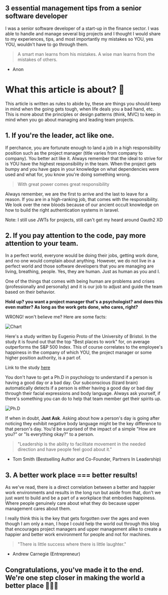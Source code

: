 ## 3 essential management tips from a senior software developer

I was a senior software developer of a start-up in the finance sector. I was able to handle and manage several big projects and I thought I would share to my experiences, tips, and most importantly my mistakes so YOU, yes YOU, wouldn't have to go through them.


> A smart man learns from his mistakes. A wise man learns from the mistakes of others.
- Anon

# What this article is about? 🤔

This article is written as rules to abide by, these are things you should keep in mind when the going gets tough, when life deals you a bad hand, etc. This is more about the principles or design patterns (think, MVC) to keep in mind when you go about managing and leading team projects.


## 1. If you're the leader, act like one.

If perchance, you are fortunate enough to land a job in a high responsibility position such as the project manager (title varies from company to company). You better act like it. Always remember that the ideal to strive for is YOU have the highest responsibility in the team. When the project gets bumpy and you have gaps in your knowledge on what dependencies were used and what for, you know you're doing something wrong.

> With great power comes great responsibility


Always remember, we are the first to arrive and the last to leave for a reason. If you are in a high-ranking job, that comes with the responsibility. We look over the new bloods because of our ancient occult knowledge on how to build the right authentication systems in laravel.

Note: I still use JWTs for projects, still can't get my heard around Oauth2 XD

## 2. If you pay attention to the code, pay more attention to your team.

In a perfect world, everyone would be doing their jobs, getting work done, and no one would complain about anything. However, we do not live in a perfect world and those software developers that you are managing are living, breathing, people. Yes, they are human. Just as human as you and I. 

One of the things that comes with being human are problems and crises (professionally and personally) and it is our job to adjust and guide the team based on their behavior.

**Hold up? you want a project manager that's a psychologist? and does this even matter? As long as the work gets done, who cares, right?**

WRONG! won't believe me? Here are some facts:

![Chart](https://wol.iza.org/uploads/articles/315/images/IZAWOL.315.ga.png)

Here's a study written by Eugenio Proto of the University of Bristol. In the study it is found out that the top "Best places to work" for, on average outperforms the S&P 500 Index. This of course correlates to the employee's happiness in the company of which YOU, the project manager or some higher position authority, is a part of.

 Link to the study [here](https://wol.iza.org/articles/are-happy-workers-more-productive/long#:~:text=Happiness%20seems%20to%20motivate%20greater,are%20associated%20with%20greater%20productivity.) 


You don't have to get a Ph.D in psychology to understand if a person is having a good day or a bad day. Our subconscious (lizard brain) automatically detects if a person is either having a good day or bad day through their facial expressions and body language. Always ask yourself, if there's something you can do to help that team member get their spirits up.

![Ph.D](https://media1.tenor.com/images/5fc0bd75396977ab93e0b3405edb5c4e/tenor.gif?itemid=4841530)

If when in doubt, **Just Ask**. Asking about how a person's day is going after noticing they exhibit negative body language might be the key difference to that person's day. You'd be surprised of the impact of a simple "How are you?" or "Is everything okay?" to a person. 


> "Leadership is the ability to facilitate movement in the needed direction and have people feel good about it."
- Tom Smith (Bestselling Author and Co-Founder, Partners In Leadership)

## 3. A better work place === better results!

As we've read, there is a direct correlation between a better and happier work environments and results in the long run but aside from that, don't we just want to build and be a part of a workplace that embodies happiness. Where people genuinely care about what they do because upper management cares about them.

 I really think this is the key that gets forgotten over the ages and even though I am only a man, I hope I could help the world out through this blog that encourages project managers and upper management alike to create a happier and better work environment for people and not for machines.

> "There is little success where there is little laughter."
- Andrew Carnegie (Entrepreneur)

## Congratulations, you've made it to the end. We're one step closer in making the world a better place 🎉🎉🎉




